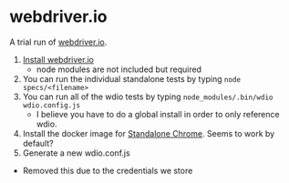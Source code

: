 # webdriver.io

A trial run of [webdriver.io](http://webdriver.io/).

1. [Install webdriver.io](http://webdriver.io/guide/getstarted/install.html)
    - node modules are not included but required
2. You can run the individual standalone tests by typing `node specs/<filename>`
3. You can run all of the wdio tests by typing `node_modules/.bin/wdio wdio.config.js`
    - I believe you have to do a global install in order to only reference wdio.
4. Install the docker image for [Standalone Chrome](https://github.com/SeleniumHQ/docker-selenium). Seems to work by default?
5. Generate a new wdio.conf.js
  - Removed this due to the credentials we store
